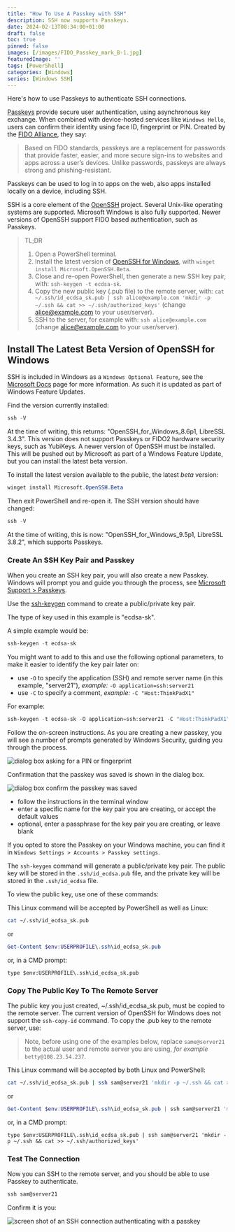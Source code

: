 ```yaml
---
title: "How To Use A Passkey with SSH"
description: SSH now supports Passkeys.
date: 2024-02-13T08:34:00+01:00
draft: false
toc: true
pinned: false
images: [/images/FIDO_Passkey_mark_B-1.jpg]
featuredImage: ''
tags: [PowerShell]
categories: [Windows]
series: [Windows SSH]
---
```


Here's how to use Passkeys to authenticate SSH connections.

<!--more-->

[Passkeys](https://fidoalliance.org/passkeys/) provide secure user authentication, using asynchronous key exchange.  When combined with device-hosted services like `Windows Hello`, users can confirm their identity using face ID, fingerprint or PIN. Created by the [FIDO Alliance](https://fidoalliance.org/), they say:

> Based on FIDO standards, passkeys are a replacement for passwords that provide faster, easier, and more secure sign-ins to websites and apps across a user’s devices. Unlike passwords, passkeys are always strong and phishing-resistant.​

Passkeys can be used to log in to apps on the web, also apps installed locally on a device, including SSH.

SSH is a core element of the [OpenSSH](https://www.openssh.com/) project.  Several Unix-like operating systems are supported. Microsoft Windows is also fully supported. Newer versions of OpenSSH support FIDO based authentication, such as Passkeys.

> TL;DR
> 1. Open a PowerShell terminal.
> 1. Install the latest version of [OpenSSH for Windows](https://github.com/PowerShell/Win32-OpenSSH/wiki/Install-Win32-OpenSSH-Using-MSI), with `winget install Microsoft.OpenSSH.Beta`.
> 1. Close and re-open PowerShell, then generate a new SSH key pair, with: `ssh-keygen -t ecdsa-sk`.
> 1. Copy the new public key (.pub file) to the remote server, with: `cat ~/.ssh/id_ecdsa_sk.pub | ssh alice@example.com 'mkdir -p ~/.ssh && cat >> ~/.ssh/authorized_keys'`  (change alice@example.com to your user/server).
> 1. SSH to the server, for example with: `ssh alice@example.com` (change alice@example.com to your user/server).

## Install The Latest Beta Version of OpenSSH for Windows

SSH is included in Windows as a `Windows Optional Feature`, see the [Microsoft Docs](https://docs.microsoft.com/en-us/windows-server/administration/openssh/openssh_install_firstuse) page for more information.  As such it is updated as part of Windows Feature Updates. 

Find the version currently installed:

```PowerShell
ssh -V
```

At the time of writing, this returns: "OpenSSH_for_Windows_8.6p1, LibreSSL 3.4.3".  This version does not support Passkeys or FIDO2 hardware security keys, such as YubiKeys. A newer version of OpenSSH must be installed.  This will be pushed out by Microsoft as part of a Windows Feature Update, but you can install the latest beta version.

To install the latest version available to the public, the latest *beta* version:

```PowerShell
winget install Microsoft.OpenSSH.Beta
```

Then exit PowerShell and re-open it. The SSH version should have changed:

```PowerShell
ssh -V
```

At the time of writing, this is now: "OpenSSH_for_Windows_9.5p1, LibreSSL 3.8.2", which supports Passkeys.

### Create An SSH Key Pair and Passkey

When you create an SSH key pair, you will also create a new Passkey.  Windows will prompt you and guide you through the process, see [Microsoft Support > Passkeys](https://support.microsoft.com/en-us/windows/passkeys-in-windows-301c8944-5ea2-452b-9886-97e4d2ef4422).

Use the [ssh-keygen](https://man.openbsd.org/ssh-keygen.1) command to create a public/private key pair. 

The type of key used in this example is "ecdsa-sk". 

A simple example would be:

```PowerShell
ssh-keygen -t ecdsa-sk
```

You might want to add to this and use the following optional parameters, to make it easier to identify the key pair later on:

- use `-O` to specify the application (SSH) and remote server name (in this example, "server21"), *example:* `-O application=ssh:server21`
- use `-C` to specify a comment, *example:* `-C "Host:ThinkPadX1"`

For example:

```PowerShell
ssh-keygen -t ecdsa-sk -O application=ssh:server21 -C "Host:ThinkPadX1"
```

Follow the on-screen instructions. As you are creating a new passkey, you will see a number of prompts generated by Windows Security, guiding you through the process.

![dialog box asking for a PIN or fingerprint](passkeycreation.png "Making sure it's you")

Confirmation that the passkey was saved is shown in the dialog box.

![dialog box confirm the passkey was saved](passkeysaved.png "confirmation message")

- follow the instructions in the terminal window
- enter a specific name for the key pair you are creating, or accept the default values
- optional, enter a passphrase for the key pair you are creating, or leave blank

If you opted to store the Passkey on your Windows machine, you can find it in `Windows Settings > Accounts > Passkey settings`.

The `ssh-keygen` command will generate a public/private key pair.  The public key will be stored in the `.ssh/id_ecdsa.pub` file, and the private key will be stored in the `.ssh/id_ecdsa` file.

To view the public key, use one of these commands:

This Linux command will be accepted by PowerShell as well as Linux:

```Bash
cat ~/.ssh/id_ecdsa_sk.pub
```

or

```PowerShell
Get-Content $env:USERPROFILE\.ssh\id_ecdsa_sk.pub
```

or, in a CMD prompt:

```Batchfile
type $env:USERPROFILE\.ssh\id_ecdsa_sk.pub
```

### Copy The Public Key To The Remote Server

The public key you just created, ~/.ssh/id_ecdsa_sk.pub, must be copied to the remote server. The current version of OpenSSH for Windows does not support the `ssh-copy-id` command. To copy the .pub key to the remote server, use:

> Note, before using one of the examples below, replace `same@server21` to the actual user and remote server you are using, *for example* `betty@108.23.54.237`.

This Linux command will be accepted by both Linux and PowerShell:

```Bash
cat ~/.ssh/id_ecdsa_sk.pub | ssh sam@server21 'mkdir -p ~/.ssh && cat >> ~/.ssh/authorized_keys'
```

or

```PowerShell
Get-Content $env:USERPROFILE\.ssh\id_ecdsa_sk.pub | ssh sam@server21 'mkdir -p ~/.ssh && cat >> ~/.ssh/authorized_keys'
```

or, in a CMD prompt:

```Batchfile
type $env:USERPROFILE\.ssh\id_ecdsa_sk.pub | ssh sam@server21 'mkdir -p ~/.ssh && cat >> ~/.ssh/authorized_keys'
```

### Test The Connection

Now you can SSH to the remote server, and you should be able to use Passkey to authenticate.

```PowerShell
ssh sam@server21
```

Confirm it is you:

![screen shot of an SSH connection authenticating with a passkey](passkeyauthentication.png "Making sure it's you")